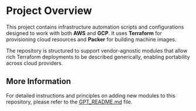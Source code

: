 
# Project Overview

This project contains infrastructure automation scripts and configurations designed to work with both **AWS** and **GCP**. It uses **Terraform** for provisioning cloud resources and **Packer** for building machine images.

The repository is structured to support vendor-agnostic modules that allow rich Terraform deployments to be described generically, enabling portability across cloud providers.

## More Information

For detailed instructions and principles on adding new modules to this repository, please refer to the [GPT_README.md](./GPT_README.md) file.

